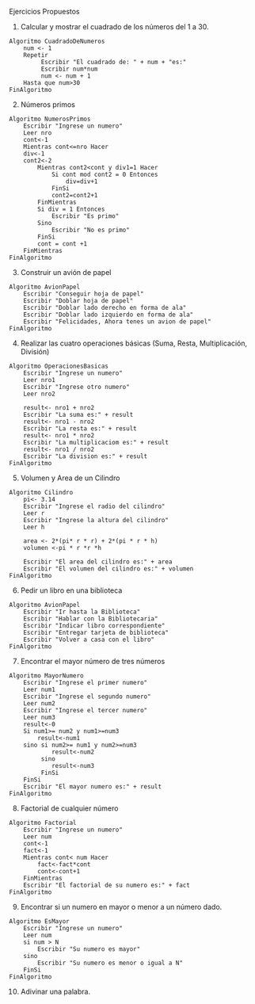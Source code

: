 Ejercicios Propuestos
1. Calcular y mostrar el cuadrado de los números del 1 a 30.
```
Algoritmo CuadradoDeNumeros
    num <- 1
    Repetir
         Escribir "El cuadrado de: " + num + "es:"
         Escribir num*num
         num <- num + 1
    Hasta que num>30
FinAlgoritmo
```
2. Números primos

```
Algoritmo NumerosPrimos
    Escribir "Ingrese un numero" 
    Leer nro
    cont<-1
    Mientras cont<=nro Hacer
    div<-1
    cont2<-2
        Mientras cont2<cont y div1=1 Hacer
            Si cont mod cont2 = 0 Entonces
                div=div+1
            FinSi
            cont2=cont2+1
        FinMientras
        Si div = 1 Entonces
            Escribir "Es primo"
        Sino
            Escribir "No es primo"
        FinSi
        cont = cont +1
    FinMientras
FinAlgoritmo

```

3. Construir un avión de papel
```
Algoritmo AvionPapel
    Escribir "Conseguir hoja de papel" 
    Escribir "Doblar hoja de papel" 
    Escribir "Doblar lado derecho en forma de ala" 
    Escribir "Doblar lado izquierdo en forma de ala" 
    Escribir "Felicidades, Ahora tenes un avion de papel"  
FinAlgoritmo
```
4. Realizar las cuatro operaciones básicas (Suma, Resta, Multiplicación, División)
```
Algoritmo OperacionesBasicas
    Escribir "Ingrese un numero" 
    Leer nro1
    Escribir "Ingrese otro numero" 
    Leer nro2

    result<- nro1 + nro2
    Escribir "La suma es:" + result
    result<- nro1 - nro2
    Escribir "La resta es:" + result
    result<- nro1 * nro2
    Escribir "La multiplicaciom es:" + result
    result<- nro1 / nro2
    Escribir "La division es:" + result
FinAlgoritmo
```
5. Volumen y Area de un Cilindro

```
Algoritmo Cilindro
    pi<- 3.14
    Escribir "Ingrese el radio del cilindro"
    Leer r
    Escribir "Ingrese la altura del cilindro"
    Leer h

    area <- 2*(pi* r * r) + 2*(pi * r * h)
    volumen <-pi * r *r *h

    Escribir "El area del cilindro es:" + area
    Escribir "El volumen del cilindro es:" + volumen
FinAlgoritmo
```


6. Pedir un libro en una biblioteca
```
Algoritmo AvionPapel
    Escribir "Ir hasta la Biblioteca" 
    Escribir "Hablar con la Bibliotecaria" 
    Escribir "Indicar libro correspondiente" 
    Escribir "Entregar tarjeta de biblioteca" 
    Escribir "Volver a casa con el libro"  
FinAlgoritmo
```
7. Encontrar el mayor número de tres números
```
Algoritmo MayorNumero
    Escribir "Ingrese el primer numero" 
    Leer num1
    Escribir "Ingrese el segundo numero" 
    Leer num2
    Escribir "Ingrese el tercer numero" 
    Leer num3
    result<-0
    Si num1>= num2 y num1>=num3
        result<-num1
    sino si num2>= num1 y num2>=num3
            result<-num2
         sino 
            result<-num3 
         FinSi
    FinSi
    Escribir "El mayor numero es:" + result
FinAlgoritmo
```
8. Factorial de cualquier número
```
Algoritmo Factorial
    Escribir "Ingrese un numero" 
    Leer num
    cont<-1
    fact<-1
    Mientras cont< num Hacer
        fact<-fact*cont
        cont<-cont+1
    FinMientras
    Escribir "El factorial de su numero es:" + fact
FinAlgoritmo
```
9. Encontrar si un numero en mayor o menor a un número dado.
```
Algoritmo EsMayor
    Escribir "Ingrese un numero" 
    Leer num
    si num > N
        Escribir "Su numero es mayor"
    sino
        Escribir "Su numero es menor o igual a N"
    FinSi
FinAlgoritmo
```
10. Adivinar una palabra.